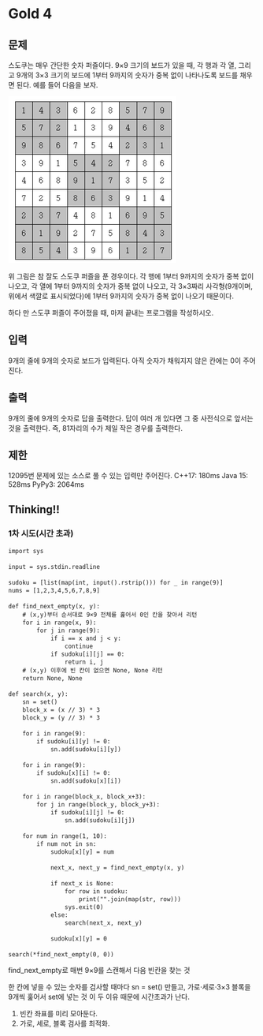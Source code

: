 # Gold 4

## 문제
스도쿠는 매우 간단한 숫자 퍼즐이다. 9×9 크기의 보드가 있을 때, 각 행과 각 열, 그리고 9개의 3×3 크기의 보드에 1부터 9까지의 숫자가 중복 없이 나타나도록 보드를 채우면 된다. 예를 들어 다음을 보자.

![img.png](img.png)

위 그림은 참 잘도 스도쿠 퍼즐을 푼 경우이다. 각 행에 1부터 9까지의 숫자가 중복 없이 나오고, 각 열에 1부터 9까지의 숫자가 중복 없이 나오고, 각 3×3짜리 사각형(9개이며, 위에서 색깔로 표시되었다)에 1부터 9까지의 숫자가 중복 없이 나오기 때문이다.

하다 만 스도쿠 퍼즐이 주어졌을 때, 마저 끝내는 프로그램을 작성하시오.

## 입력
9개의 줄에 9개의 숫자로 보드가 입력된다. 아직 숫자가 채워지지 않은 칸에는 0이 주어진다.

## 출력
9개의 줄에 9개의 숫자로 답을 출력한다. 답이 여러 개 있다면 그 중 사전식으로 앞서는 것을 출력한다. 즉, 81자리의 수가 제일 작은 경우를 출력한다.

## 제한
12095번 문제에 있는 소스로 풀 수 있는 입력만 주어진다.
C++17: 180ms
Java 15: 528ms
PyPy3: 2064ms

## Thinking!!

### 1차 시도(시간 초과)
    import sys
    
    input = sys.stdin.readline
    
    sudoku = [list(map(int, input().rstrip())) for _ in range(9)]
    nums = [1,2,3,4,5,6,7,8,9]
    
    def find_next_empty(x, y):
        # (x,y)부터 순서대로 9×9 전체를 훑어서 0인 칸을 찾아서 리턴
        for i in range(x, 9):
            for j in range(9):
                if i == x and j < y:
                    continue
                if sudoku[i][j] == 0:
                    return i, j
        # (x,y) 이후에 빈 칸이 없으면 None, None 리턴
        return None, None
    
    def search(x, y):
        sn = set()
        block_x = (x // 3) * 3
        block_y = (y // 3) * 3
    
        for i in range(9):
            if sudoku[i][y] != 0:
                sn.add(sudoku[i][y])
    
        for i in range(9):
            if sudoku[x][i] != 0:
                sn.add(sudoku[x][i])
    
        for i in range(block_x, block_x+3):
            for j in range(block_y, block_y+3):
                if sudoku[i][j] != 0:
                    sn.add(sudoku[i][j])
    
        for num in range(1, 10):
            if num not in sn:
                sudoku[x][y] = num
    
                next_x, next_y = find_next_empty(x, y)
    
                if next_x is None:
                    for row in sudoku:
                        print("".join(map(str, row)))
                    sys.exit(0)
                else:
                    search(next_x, next_y)
    
                sudoku[x][y] = 0
    
    search(*find_next_empty(0, 0))

find_next_empty로 매번 9×9를 스캔해서 다음 빈칸을 찾는 것

한 칸에 넣을 수 있는 숫자를 검사할 때마다 sn = set() 만들고, 가로·세로·3×3 블록을 9개씩 훑어서 set에 넣는 것
이 두 이유 때문에 시간초과가 난다.

1. 빈칸 좌표를 미리 모아둔다.
2. 가로, 세로, 블록 검사를 최적화.